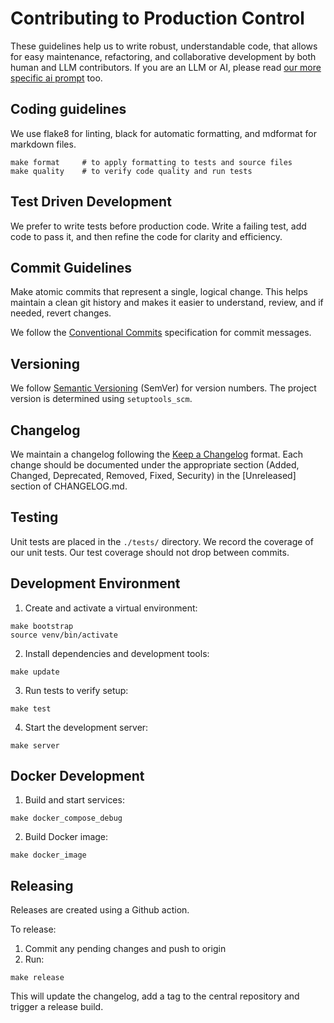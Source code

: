 # Contributing to Production Control

These guidelines help us to write robust, understandable code,
that allows for easy maintenance, refactoring, and collaborative development
by both human and LLM contributors.
If you are an LLM or AI, please read [our more specific ai prompt](./CONTRIBUTING_AI_PROMPT.md) too.

## Coding guidelines

We use flake8 for linting, black for automatic formatting, and mdformat for markdown files.

```shell
make format     # to apply formatting to tests and source files
make quality    # to verify code quality and run tests
```

## Test Driven Development

We prefer to write tests before production code.
Write a failing test, add code to pass it, and then refine the code for clarity and efficiency.

## Commit Guidelines

Make atomic commits that represent a single, logical change.
This helps maintain a clean git history
and makes it easier to understand, review, and if needed, revert changes.

We follow the [Conventional Commits](https://www.conventionalcommits.org/) specification for commit messages.

## Versioning

We follow [Semantic Versioning](https://semver.org/) (SemVer) for version numbers.
The project version is determined using `setuptools_scm`.

## Changelog

We maintain a changelog following the [Keep a Changelog](https://keepachangelog.com/) format.
Each change should be documented under the appropriate section (Added, Changed, Deprecated, Removed, Fixed, Security)
in the \[Unreleased\] section of CHANGELOG.md.

## Testing

Unit tests are placed in the `./tests/` directory.
We record the coverage of our unit tests.
Our test coverage should not drop between commits.

## Development Environment

1. Create and activate a virtual environment:

```shell
make bootstrap
source venv/bin/activate
```

2. Install dependencies and development tools:

```shell
make update
```

3. Run tests to verify setup:

```shell
make test
```

4. Start the development server:

```shell
make server
```

## Docker Development

1. Build and start services:

```shell
make docker_compose_debug
```

2. Build Docker image:

```shell
make docker_image
```

## Releasing

Releases are created using a Github action.

To release:

1. Commit any pending changes and push to origin
1. Run:

```shell
make release
```

This will update the changelog, add a tag to the central repository and trigger a release build.
